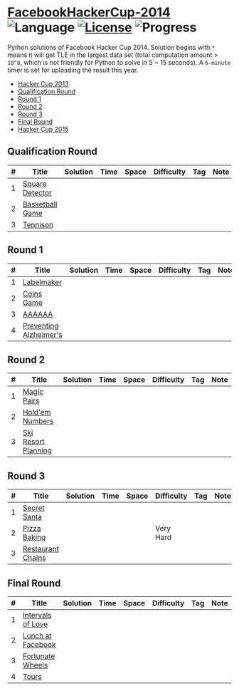 # [FacebookHackerCup-2014](https://www.facebook.com/hackercup/past_rounds/) ![Language](https://img.shields.io/badge/language-Python-orange.svg) [![License](https://img.shields.io/badge/license-CC%203.0-blue.svg)](https://creativecommons.org/licenses/by-nc/3.0/) ![Progress](https://img.shields.io/badge/progress-0%20%2F%2017-ff69b4.svg)

Python solutions of Facebook Hacker Cup 2014. Solution begins with `*` means it will get TLE in the largest data set (total computation amount > `10^8`, which is not friendly for Python to solve in 5 ~ 15 seconds). A `6-minute` timer is set for uploading the result this year.

* [Hacker Cup 2013](https://github.com/kamyu104/FacebookHackerCup-2013)
* [Qualification Round](https://github.com/kamyu104/FacebookHackerCup-2014#qualification-round)
* [Round 1](https://github.com/kamyu104/FacebookHackerCup-2014#round-1)
* [Round 2](https://github.com/kamyu104/FacebookHackerCup-2014#round-2)
* [Round 3](https://github.com/kamyu104/FacebookHackerCup-2014#round-3)
* [Final Round](https://github.com/kamyu104/FacebookHackerCup-2014#final-round)
* [Hacker Cup 2015](https://github.com/kamyu104/FacebookHackerCup-2015)

## Qualification Round
| # | Title | Solution | Time | Space | Difficulty | Tag | Note |
|---| ----- | -------- | ---- | ----- | ---------- | --- | ---- |
| 1 | [Square Detector](https://www.facebook.com/hackercup/problem/318555664954399/) | | | | | | |
| 2 | [Basketball Game](https://www.facebook.com/hackercup/problem/740733162607577/) | | | | | | |
| 3 | [Tennison](https://www.facebook.com/hackercup/problem/373965339404375/) | | | | | | |

## Round 1
| # | Title | Solution | Time | Space | Difficulty | Tag | Note |
|---| ----- | -------- | ---- | ----- | ---------- | --- | ---- |
| 1 | [Labelmaker](https://www.facebook.com/hackercup/problem/637270059647812/) | | | | | | |
| 2 | [Coins Game](https://www.facebook.com/hackercup/problem/105395349584705/) | | | | | | |
| 3 | [AAAAAA](https://www.facebook.com/hackercup/problem/184326661771870/) | | | | | | |
| 4 | [Preventing Alzheimer's](https://www.facebook.com/hackercup/problem/1420024724897316/) | | | | | | |

## Round 2
| # | Title | Solution | Time | Space | Difficulty | Tag | Note |
|---| ----- | -------- | ---- | ----- | ---------- | --- | ---- |
| 1 | [Magic Pairs](https://www.facebook.com/hackercup/problem/620734011349888/) | | | | | | |
| 2 | [Hold'em Numbers](https://www.facebook.com/hackercup/problem/527868440642335/) | | | | | | |
| 3 | [Ski Resort Planning](https://www.facebook.com/hackercup/problem/264320743716595/) | | | | | | |

## Round 3
| # | Title | Solution | Time | Space | Difficulty | Tag | Note |
|---| ----- | -------- | ---- | ----- | ---------- | --- | ---- |
| 1 | [Secret Santa](https://www.facebook.com/hackercup/problem/1427296790834577/) | | | | | | |
| 2 | [Pizza Baking](https://www.facebook.com/hackercup/problem/1392143854367184/) | | | | Very Hard | | |
| 3 | [Restaurant Chains](https://www.facebook.com/hackercup/problem/395536453921142/) | | | | | | |

## Final Round
| # | Title | Solution | Time | Space | Difficulty | Tag | Note |
|---| ----- | -------- | ---- | ----- | ---------- | --- | ---- |
| 1 | [Intervals of Love](https://www.facebook.com/hackercup/problem/291408124369300/) | | | | | | |
| 2 | [Lunch at Facebook](https://www.facebook.com/hackercup/problem/582461561843577/) | | | | | | |
| 3 | [Fortunate Wheels](https://www.facebook.com/hackercup/problem/1418569468390467/) | | | | | | |
| 4 | [Tours](https://www.facebook.com/hackercup/problem/638015132901061/) | | | | | | |
